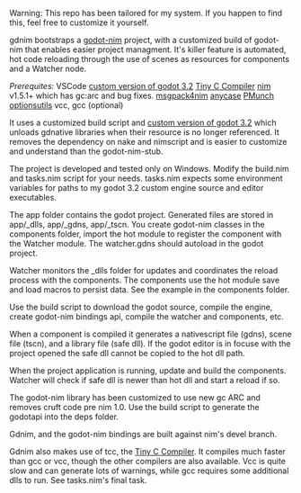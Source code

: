 Warning: This repo has been tailored for my system. If you happen to find this,
feel free to customize it yourself.

gdnim bootstraps a [godot-nim](https://github.com/pragmagic/godot-nim) project,
with a customized build of godot-nim that enables easier project managment. It's
killer feature is automated, hot code reloading through the use of scenes as
resources for components and a Watcher node.

*Prerequites:*
  VSCode
  [custom version of godot 3.2](https://github.com/geekrelief/godot/tree/3.2_custom)
  [Tiny C Compiler](https://github.com/mirror/tinycc)
  [nim](https://github.com/nim-lang/Nim) v1.5.1+ which has gc:arc and bug fixes.
  [msgpack4nim](https://nimble.directory/pkg/msgpack4nim)
  [anycase](https://nimble.directory/pkg/anycase)
  [PMunch optionsutils](https://github.com/PMunch/nim-optionsutils)
  vcc, gcc (optional)

It uses a customized build script and [custom version of godot 3.2](https://github.com/geekrelief/godot/tree/3.2_custom) which unloads gdnative libraries when their resource is no longer
referenced. It removes the dependency on nake and nimscript and is easier to
customize and understand than the godot-nim-stub.

The project is developed and tested only on Windows.
Modify the build.nim and tasks.nim script for your needs.
tasks.nim expects some environment variables for paths
to my godot 3.2 custom engine source and editor executables.

The app folder contains the godot project. Generated files are stored in
app/_dlls, app/_gdns, app/_tscn.  You create godot-nim classes in the components
folder, import the hot module to register the component with the Watcher module.
The watcher.gdns should autoload in the godot project.

Watcher monitors the _dlls folder for updates and coordinates the reload process
with the components. The components use the hot module save and load macros to
persist data. See the example in the components folder.

Use the build script to download the godot source, compile the engine, create
godot-nim bindings api, compile the watcher and components, etc.

When a component is compiled it generates a nativescript file (gdns),
scene file (tscn), and a library file (safe dll). If the godot editor is in
focuse with the project opened the safe dll cannot be copied to the hot dll path.

When the project application is running, update and build the components.
Watcher will check if safe dll is newer than hot dll and start a reload if so.

The godot-nim library has been customized to use new gc ARC and removes
cruft code pre nim 1.0. Use the build script to generate the godotapi into the
deps folder.

Gdnim, and the godot-nim bindings are built against nim's devel branch.

Gdnim also makes use of tcc, the [Tiny C Compiler](https://github.com/mirror/tinycc).
It compiles much faster than gcc or vcc, though the other compilers are also
available.  Vcc is quite slow and can generate lots of warnings, while gcc
requires some additional dlls to run. See tasks.nim's final task.